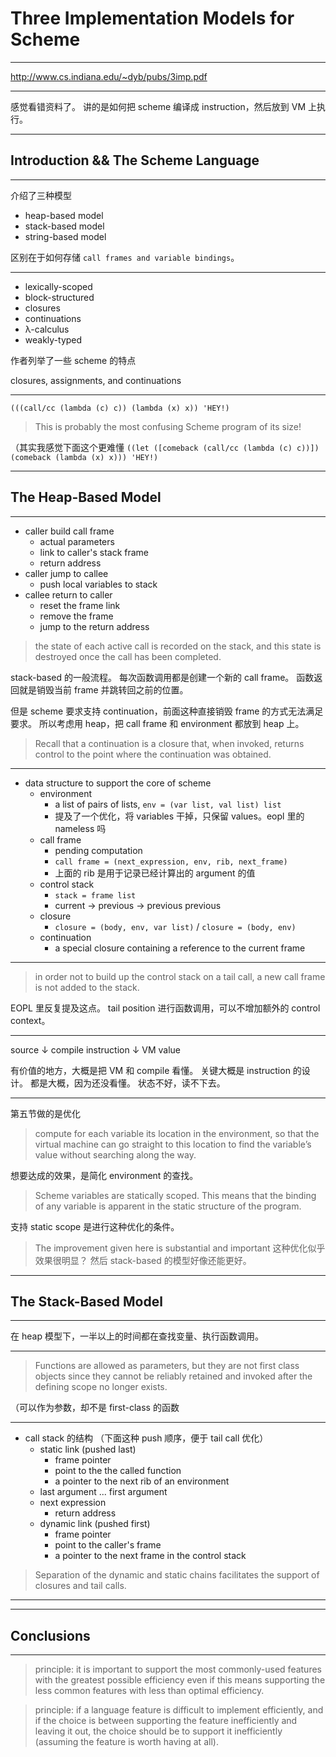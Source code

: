 # Three Implementation Models for Scheme

---

http://www.cs.indiana.edu/~dyb/pubs/3imp.pdf

---

感觉看错资料了。
讲的是如何把 scheme 编译成 instruction，然后放到 VM 上执行。

---

## Introduction && The Scheme Language

---

介绍了三种模型

- heap-based model
- stack-based model
- string-based model

区别在于如何存储 `call frames and variable bindings`。

---

- lexically-scoped
- block-structured
- closures
- continuations
- λ-calculus
- weakly-typed

作者列举了一些 scheme 的特点

closures, assignments, and continuations

---

`(((call/cc (lambda (c) c)) (lambda (x) x)) 'HEY!)`

> This is probably the most confusing Scheme program of its size!

（其实我感觉下面这个更难懂
`((let ([comeback (call/cc (lambda (c) c))]) (comeback (lambda (x) x))) 'HEY!)`

---

## The Heap-Based Model

---

- caller build call frame
    - actual parameters
    - link to caller's stack frame
    - return address
- caller jump to callee
    - push local variables to stack
- callee return to caller
    - reset the frame link
    - remove the frame
    - jump to the return address

> the state of each active call is recorded on the stack, and this state is
> destroyed once the call has been completed.

stack-based 的一般流程。
每次函数调用都是创建一个新的 call frame。
函数返回就是销毁当前 frame 并跳转回之前的位置。

但是 scheme 要求支持 continuation，前面这种直接销毁 frame 的方式无法满足要求。
所以考虑用 heap，把 call frame 和 environment 都放到 heap 上。

> Recall that a continuation is a closure that, when invoked, returns control to
> the point where the continuation was obtained.

---

- data structure to support the core of scheme
    - environment
        - a list of pairs of lists, `env = (var list, val list) list`
        - 提及了一个优化，将 variables 干掉，只保留 values。eopl 里的 nameless 吗
    - call frame
        - pending computation
        - `call frame = (next_expression, env, rib, next_frame)`
        - 上面的 rib 是用于记录已经计算出的 argument 的值
    - control stack
        - `stack = frame list`
        - current -> previous -> previous previous
    - closure
        - `closure = (body, env, var list)` / `closure = (body, env)`
    - continuation
        - a special closure containing a reference to the current frame

---

> in order not to build up the control stack on a tail call, a new call frame is
> not added to the stack.

EOPL 里反复提及这点。
tail position 进行函数调用，可以不增加额外的 control context。

---

source
↓ compile
instruction
↓ VM
value

有价值的地方，大概是把 VM 和 compile 看懂。
关键大概是 instruction 的设计。
都是大概，因为还没看懂。
状态不好，读不下去。

---

第五节做的是优化

> compute for each variable its location in the environment, so that the virtual
> machine can go straight to this location to find the variable’s value without
> searching along the way.

想要达成的效果，是简化 environment 的查找。

> Scheme variables are statically scoped.
> This means that the binding of any variable is apparent in the static
> structure of the program.

支持 static scope 是进行这种优化的条件。

> The improvement given here is substantial and important
这种优化似乎效果很明显？
然后 stack-based 的模型好像还能更好。

---

## The Stack-Based Model

---

在 heap 模型下，一半以上的时间都在查找变量、执行函数调用。

---

> Functions are allowed as parameters, but they are not first class objects
> since they cannot be reliably retained and invoked after the defining scope
> no longer exists.

（可以作为参数，却不是 first-class 的函数

---

- call stack 的结构 （下面这种 push 顺序，便于 tail call 优化）
    - static link (pushed last)
        - frame pointer
        - point to the the called function
        - a pointer to the next rib of an environment
    - last argument ... first argument
    - next expression
        - return address
    - dynamic link (pushed first)
        - frame pointer
        - point to the caller's frame
        - a pointer to the next frame in the control stack

> Separation of the dynamic and static chains facilitates the support of
> closures and tail calls.

---


---

## Conclusions

---

> principle: it is important to support the most commonly-used features with the
> greatest possible efficiency even if this means supporting the less common
> features with less than optimal efficiency.

> principle: if a language feature is difficult to implement efficiently, and if
> the choice is between supporting the feature inefficiently and leaving it out,
> the choice should be to support it inefficiently (assuming the feature is
> worth having at all).

